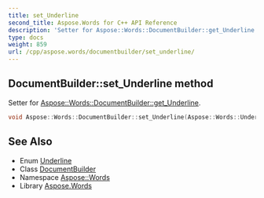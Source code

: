```yaml
---
title: set_Underline
second_title: Aspose.Words for C++ API Reference
description: 'Setter for Aspose::Words::DocumentBuilder::get_Underline.'
type: docs
weight: 859
url: /cpp/aspose.words/documentbuilder/set_underline/
---
```

## DocumentBuilder::set_Underline method


Setter for [Aspose::Words::DocumentBuilder::get_Underline](../get_underline/).

```cpp
void Aspose::Words::DocumentBuilder::set_Underline(Aspose::Words::Underline value)
```

## See Also

* Enum [Underline](../../underline/)
* Class [DocumentBuilder](../)
* Namespace [Aspose::Words](../../)
* Library [Aspose.Words](../../../)
